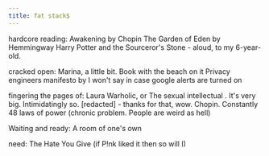 ```yaml
---
title: fat stack$
---
```


hardcore reading:
Awakening by Chopin
The Garden of Eden by Hemmingway
Harry Potter and the Sourceror's Stone - aloud, to my 6-year-old.

cracked open:
Marina, a little bit. 
Book with the beach on it 
Privacy engineers manifesto by I won't say in case google alerts are turned on

fingering the pages of:
Laura Warholic, or The sexual intellectual . It's very big. Intimidatingly so. 
[redacted] - thanks for that, wow. 
Chopin. Constantly 
48 laws of power (chronic problem. People are weird as hell) 

Waiting and ready: 
A room of one's own


need:
The Hate You Give (if P!nk liked it then so will I)
